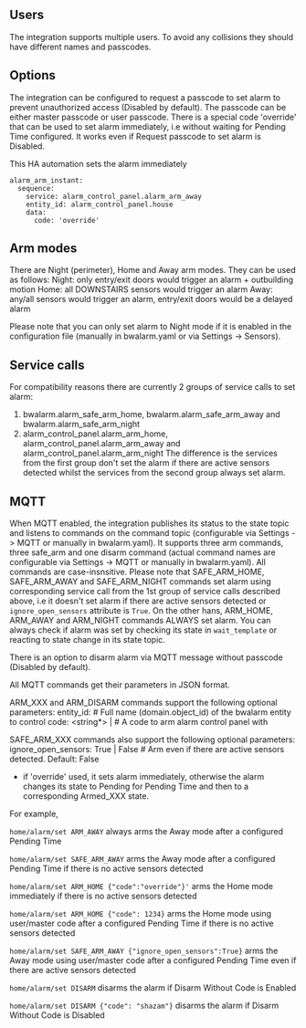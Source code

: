 ## Users

The integration supports multiple users. To avoid any collisions they should have different names and passcodes.

## Options

The integration can be configured to request a passcode to set alarm to prevent unauthorized access (Disabled by default).
The passcode can be either master passcode or user passcode.
There is a special code 'override' that can be used to set alarm immediately, i.e without waiting for Pending Time configured. It works even if Request passcode to set alarm is Disabled.

This HA automation sets the alarm immediately
```
alarm_arm_instant:
  sequence:
    service: alarm_control_panel.alarm_arm_away
    entity_id: alarm_control_panel.house
    data:
      code: 'override'
```

## Arm modes
There are Night (perimeter), Home and Away arm modes. They can be used as follows:
Night: only entry/exit doors would trigger an alarm + outbuilding motion
Home: all DOWNSTAIRS sensors would trigger an alarm
Away: any/all sensors would trigger an alarm, entry/exit doors would be a delayed alarm

Please note that you can only set alarm to Night mode if it is enabled in the configuration file (manually in bwalarm.yaml or via Settings -> Sensors).

## Service calls
For compatibility reasons there are currently 2 groups of service calls to set alarm:
1. bwalarm.alarm_safe_arm_home, bwalarm.alarm_safe_arm_away and bwalarm.alarm_safe_arm_night
2. alarm_control_panel.alarm_arm_home, alarm_control_panel.alarm_arm_away and alarm_control_panel.alarm_arm_night
The difference is the services from the first group don't set the alarm if there are active sensors detected whilst the services from the second group always set alarm.

## MQTT

When MQTT enabled, the integration publishes its status to the state topic and listens to commands on the command topic (configurable via Settings -> MQTT or manually in bwalarm.yaml).
It supports three arm commands, three safe_arm and one disarm command (actual command names are configurable via Settings -> MQTT or manually in bwalarm.yaml). All commands are case-insnsitive.
Please note that SAFE_ARM_HOME, SAFE_ARM_AWAY and SAFE_ARM_NIGHT commands set alarm using corresponding service call from the 1st group of service calls described above, i.e it doesn't set alarm if there are active sensors detected or ```ignore_open_sensors``` attribute is ```True```.
On the other hans, ARM_HOME, ARM_AWAY and ARM_NIGHT commands ALWAYS set alarm.
You can always check if alarm was set by checking its state in ```wait_template``` or reacting to state change in its state topic.

There is an option to disarm  alarm via MQTT message without passcode (Disabled by default).


All MQTT commands get their parameters in JSON format.

ARM_XXX and ARM_DISARM commands support the following optional parameters:
entity_id: <string> # Full name (domain.object_id) of the bwalarm entity to control
code: <string*> | <int>  # A code to arm alarm control panel with

SAFE_ARM_XXX commands also support the following optional parameters:
ignore_open_sensors: True | False # Arm even if there are active sensors detected. Default: False

* if 'override' used, it sets alarm immediately, otherwise the alarm changes its state to Pending for Pending Time and then to a corresponding Armed_XXX state.

For example,

```home/alarm/set ARM_AWAY```
  always arms the Away mode after a configured Pending Time

```home/alarm/set SAFE_ARM_AWAY```
  arms the Away mode after a configured Pending Time if there is no active sensors detected

```home/alarm/set ARM_HOME {"code":"override"}'```
  arms the Home mode immediately if there is no active sensors detected

```home/alarm/set ARM_HOME {"code": 1234}```
  arms the Home mode using user/master code after a configured Pending Time if there is no active sensors detected

```home/alarm/set SAFE_ARM_AWAY {"ignore_open_sensors":True}```
  arms the Away mode using user/master code after a configured Pending Time even if there are active sensors detected

```home/alarm/set DISARM```
  disarms the alarm if Disarm Without Code is Enabled

```home/alarm/set DISARM {"code": "shazam"}```
  disarms the alarm if Disarm Without Code is Disabled
